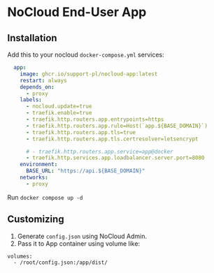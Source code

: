 # NoCloud End-User App

## Installation

Add this to your nocloud `docker-compose.yml` services:

```yaml
  app:
    image: ghcr.io/support-pl/nocloud-app:latest
    restart: always
    depends_on:
      - proxy
    labels:
      - nocloud.update=true
      - traefik.enable=true
      - traefik.http.routers.app.entrypoints=https
      - traefik.http.routers.app.rule=Host(`app.${BASE_DOMAIN}`)
      - traefik.http.routers.app.tls=true
      - traefik.http.routers.app.tls.certresolver=letsencrypt

      # - traefik.http.routers.app.service=app@docker
      - traefik.http.services.app.loadbalancer.server.port=8080
    environment:
      BASE_URL: "https://api.${BASE_DOMAIN}"
    networks:
      - proxy
```

Run `docker compose up -d`

## Customizing

1. Generate `config.json` using NoCloud Admin.
2. Pass it to App container using volume like:

```
volumes:
  - /root/config.json:/app/dist/
```
